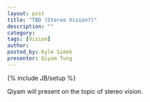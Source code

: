 ```yaml
---
layout: post
title: "TBD (Stereo Vision?)"
description: ""
category: 
tags: [Vision]
author: 
posted_by: Kyle Simek
presenter: Qiyam Tung
---
```

{% include JB/setup %}

Qiyam will present on the topic of stereo vision.

